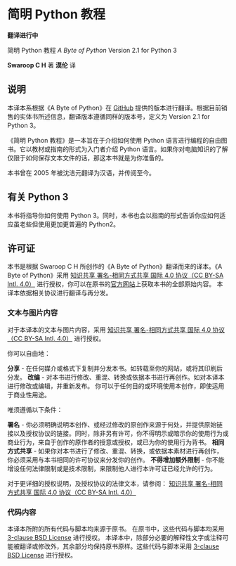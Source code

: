 # 简明 Python 教程
**翻译进行中**

简明 Python 教程
*A Byte of Python*
Version 2.1 for Python 3

**Swaroop C H** 著
**漠伦** 译

## 说明

本译本系根据《A Byte of Python》在 [GitHub](https://github.com/swaroopch/byte-of-python) 提供的版本进行翻译。根据目前销售的实体书所述信息，翻译版本遵循同样的版本号，定义为 Version 2.1 for Python 3。

《简明 Python 教程》是一本旨在于介绍如何使用 Python 语言进行编程的自由图书。它以教材或指南的形式为入门者介绍 Python 语言。如果你对电脑知识的了解仅限于如何保存文本文件的话，那这本书就是为你准备的。

本书曾在 2005 年被沈洁元翻译为汉语，并传阅至今。

## 有关 Python 3

本书将指导你如何使用 Python 3。同时，本书也会以指南的形式告诉你应如何适应虽老些但使用更加更普遍的 Python2。

## 许可证

本书是根据 Swaroop C H 所创作的《A Byte of Python》翻译而来的译本。《A Byte of Python》采用 [知识共享 署名-相同方式共享 国际 4.0 协议（CC BY-SA Intl. 4.0）](http://creativecommons.org/licenses/by-sa/4.0/) 进行授权，你可以在原书的[官方网站](https://python.swaroopch.com/)上获取本书的全部原始内容。
本译本依据相关协议进行翻译与再分发。

<!-- -->

### 文本与图片内容
对于本译本的文本与图片内容，采用 [知识共享 署名-相同方式共享 国际 4.0 协议（CC BY-SA Intl. 4.0）](http://creativecommons.org/licenses/by-sa/4.0/) 进行授权。

你可以自由地：

**分享** - 在任何媒介或格式下复制并分发本书。如转载至你的网站，或将其印刷后分发。
**改编** - 对本书进行修改、重混、转换或依据本书进行再创作。如对本译本进行修改或编辑，并重新发布。
你可以于任何目的或环境使用本创作，即使运用于商业性用途。

唯须遵循以下条件：

**署名** - 你必须明确说明本创作、或经过修改的原创作来源于何处，并提供原始链接以及授权协议的链接。同时，除非另有许可，你不得明示或暗示你的使用行为或商业行为，来自于创作的原作者的授意或授权，或已为你的使用行为背书。
**相同方式共享** - 如果你对本书进行了修改、重混、转换，或依据本素材进行再创作，你必须采用与本书相同的许可协议来分发你的创作。
**不得增加额外限制** - 你不能增设任何法律限制或是技术限制，来限制他人进行本许可证已经允许的行为。

对于更详细的授权说明，及授权协议的法律文本，请参阅： [知识共享 署名-相同方式共享 国际 4.0 协议（CC BY-SA Intl. 4.0）](http://creativecommons.org/licenses/by-sa/4.0/) 

<!-- -->

### 代码内容
本译本所附的所有代码与脚本均来源于原书。
在原书中，这些代码与脚本均采用  [3-clause BSD License](http://www.opensource.org/licenses/bsd-license.php) 进行授权。
本译本中，除部分必要的解释性文字或注释可能被翻译或修改外，其余部分均保持原书原样。这些代码与脚本采用 [3-clause BSD License](http://www.opensource.org/licenses/bsd-license.php) 进行授权。
